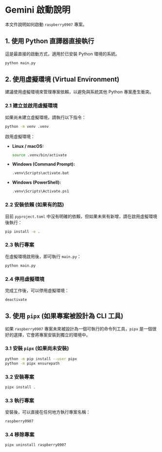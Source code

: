 # Gemini 啟動說明

本文件說明如何啟動 `raspberry0907` 專案。

## 1. 使用 Python 直譯器直接執行

這是最直接的啟動方式，適用於已安裝 Python 環境的系統。

```bash
python main.py
```

## 2. 使用虛擬環境 (Virtual Environment)

建議使用虛擬環境來管理專案依賴，以避免與系統其他 Python 專案產生衝突。

### 2.1 建立並啟用虛擬環境

如果尚未建立虛擬環境，請執行以下指令：

```bash
python -m venv .venv
```

啟用虛擬環境：

*   **Linux / macOS:**
    ```bash
    source .venv/bin/activate
    ```
*   **Windows (Command Prompt):**
    ```bash
    .venv\Scripts\activate.bat
    ```
*   **Windows (PowerShell):**
    ```bash
    .venv\Scripts\Activate.ps1
    ```

### 2.2 安裝依賴 (如果有的話)

目前 `pyproject.toml` 中沒有明確的依賴，但如果未來有新增，請在啟用虛擬環境後執行：

```bash
pip install -e .
```

### 2.3 執行專案

在虛擬環境啟用後，即可執行 `main.py`：

```bash
python main.py
```

### 2.4 停用虛擬環境

完成工作後，可以停用虛擬環境：

```bash
deactivate
```

## 3. 使用 `pipx` (如果專案被設計為 CLI 工具)

如果 `raspberry0907` 專案未來被設計為一個可執行的命令列工具，`pipx` 是一個很好的選擇，它會將專案安裝到獨立的環境中。

### 3.1 安裝 `pipx` (如果尚未安裝)

```bash
python -m pip install --user pipx
python -m pipx ensurepath
```

### 3.2 安裝專案

```bash
pipx install .
```

### 3.3 執行專案

安裝後，可以直接在任何地方執行專案名稱：

```bash
raspberry0907
```

### 3.4 移除專案

```bash
pipx uninstall raspberry0907
```